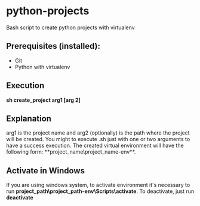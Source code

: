 # python-projects
Bash script to create python projects with virtualenv

## Prerequisites (installed):
- Git
- Python with virtualenv

## Execution
**sh create_project arg1 [arg 2]**

## Explanation
arg1 is the project name and arg2 (optionally) is the path where the project will be created. You might to execute .sh just with one or two arguments to have a success execution.
The created virtual environment will have the following form: **project_name\project_name-env\**.

## Activate in Windows
If you are using windows system, to activate environment it's necessary to run **project_path\project_path-env\Scripts\activate**. To deactivate, just run **deactivate**
